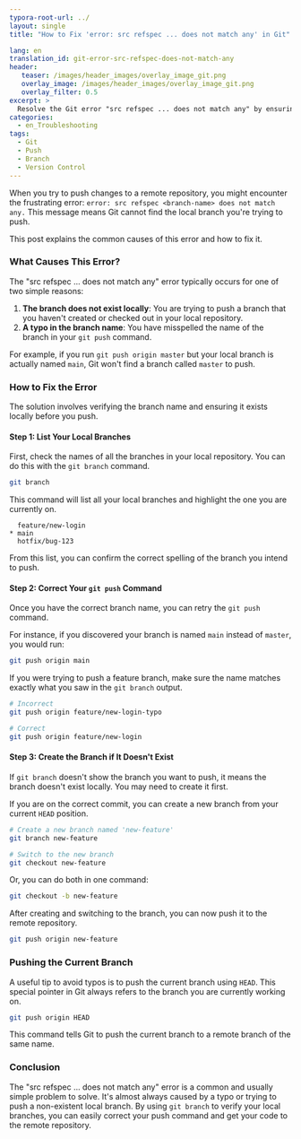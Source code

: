 ```yaml
---
typora-root-url: ../
layout: single
title: "How to Fix 'error: src refspec ... does not match any' in Git"

lang: en
translation_id: git-error-src-refspec-does-not-match-any
header:
   teaser: /images/header_images/overlay_image_git.png
   overlay_image: /images/header_images/overlay_image_git.png
   overlay_filter: 0.5
excerpt: >
  Resolve the Git error "src refspec ... does not match any" by ensuring the branch you are trying to push exists locally and the name is spelled correctly.
categories:
  - en_Troubleshooting
tags:
  - Git
  - Push
  - Branch
  - Version Control
---
```


When you try to push changes to a remote repository, you might encounter the frustrating error: `error: src refspec <branch-name> does not match any.` This message means Git cannot find the local branch you're trying to push.

This post explains the common causes of this error and how to fix it.

### What Causes This Error?

The "src refspec ... does not match any" error typically occurs for one of two simple reasons:

1.  **The branch does not exist locally**: You are trying to push a branch that you haven't created or checked out in your local repository.
2.  **A typo in the branch name**: You have misspelled the name of the branch in your `git push` command.

For example, if you run `git push origin master` but your local branch is actually named `main`, Git won't find a branch called `master` to push.

### How to Fix the Error

The solution involves verifying the branch name and ensuring it exists locally before you push.

#### Step 1: List Your Local Branches

First, check the names of all the branches in your local repository. You can do this with the `git branch` command.

```bash
git branch
```

This command will list all your local branches and highlight the one you are currently on.

```
  feature/new-login
* main
  hotfix/bug-123
```

From this list, you can confirm the correct spelling of the branch you intend to push.

#### Step 2: Correct Your `git push` Command

Once you have the correct branch name, you can retry the `git push` command.

For instance, if you discovered your branch is named `main` instead of `master`, you would run:

```bash
git push origin main
```

If you were trying to push a feature branch, make sure the name matches exactly what you saw in the `git branch` output.

```bash
# Incorrect
git push origin feature/new-login-typo

# Correct
git push origin feature/new-login
```

#### Step 3: Create the Branch if It Doesn't Exist

If `git branch` doesn't show the branch you want to push, it means the branch doesn't exist locally. You may need to create it first.

If you are on the correct commit, you can create a new branch from your current `HEAD` position.

```bash
# Create a new branch named 'new-feature'
git branch new-feature

# Switch to the new branch
git checkout new-feature
```

Or, you can do both in one command:

```bash
git checkout -b new-feature
```

After creating and switching to the branch, you can now push it to the remote repository.

```bash
git push origin new-feature
```

### Pushing the Current Branch

A useful tip to avoid typos is to push the current branch using `HEAD`. This special pointer in Git always refers to the branch you are currently working on.

```bash
git push origin HEAD
```

This command tells Git to push the current branch to a remote branch of the same name.

### Conclusion

The "src refspec ... does not match any" error is a common and usually simple problem to solve. It's almost always caused by a typo or trying to push a non-existent local branch. By using `git branch` to verify your local branches, you can easily correct your push command and get your code to the remote repository.

